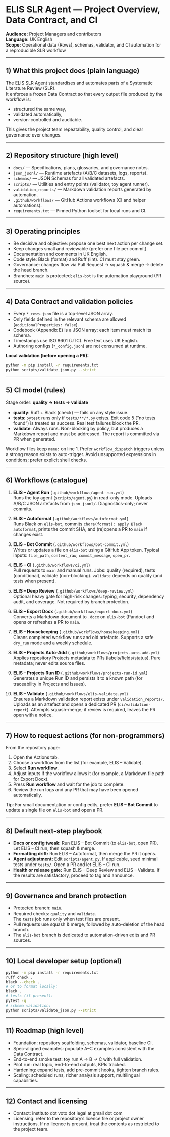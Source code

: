 # ELIS SLR Agent — Project Overview, Data Contract, and CI

**Audience:** Project Managers and contributors  
**Language:** UK English  
**Scope:** Operational data (Rows), schemas, validator, and CI automation for a reproducible SLR workflow

---

## 1) What this project does (plain language)

The ELIS SLR Agent standardises and automates parts of a Systematic Literature Review (SLR).  
It enforces a frozen Data Contract so that every output file produced by the workflow is:
- structured the same way,
- validated automatically,
- version-controlled and auditable.

This gives the project team repeatability, quality control, and clear governance over changes.

---

## 2) Repository structure (high level)

- `docs/` — Specifications, plans, glossaries, and governance notes.
- `json_jsonl/` — Runtime artefacts (A/B/C datasets, logs, reports).
- `schemas/` — JSON Schemas for all validated artefacts.
- `scripts/` — Utilities and entry points (validator, toy agent runner).
- `validation_reports/` — Markdown validation reports generated by automation.
- `.github/workflows/` — GitHub Actions workflows (CI and helper automations).
- `requirements.txt` — Pinned Python toolset for local runs and CI.

---

## 3) Operating principles

- Be decisive and objective: propose one best next action per change set.
- Keep changes small and reviewable (prefer one file per commit).
- Documentation and comments in UK English.
- Code style: Black (format) and Ruff (lint). CI must stay green.
- Governance: changes flow via Pull Request → squash & merge → delete the head branch.
- Branches: `main` is protected; `elis-bot` is the automation playground (PR source).

---

## 4) Data Contract and validation policies

- Every `*_rows.json` file is a top-level JSON array.
- Only fields defined in the relevant schema are allowed (`additionalProperties: false`).
- Codebook (Appendix E) is a JSON array; each item must match its schema.
- Timestamps use ISO 8601 (UTC). Free text uses UK English.
- Authoring configs (`*_config.json`) are not consumed at runtime.

**Local validation (before opening a PR):**
```bash
python -m pip install -r requirements.txt
python scripts/validate_json.py --strict
```

---

## 5) CI model (rules)

Stage order: **quality → tests → validate**

- **quality**: Ruff + Black (check) — fails on any style issue.
- **tests**: `pytest` runs only if `tests/**/*.py` exists. Exit code 5 (“no tests found”) is treated as success. Real test failures block the PR.
- **validate**: Always runs. Non-blocking by policy, but produces a Markdown report and must be addressed. The report is committed via PR when generated.

Workflow files keep `name:` on line 1. Prefer `workflow_dispatch` triggers unless a strong reason exists to auto-trigger. Avoid unsupported expressions in conditions; prefer explicit shell checks.

---

## 6) Workflows (catalogue)

1. **ELIS – Agent Run** (`.github/workflows/agent-run.yml`)  
   Runs the toy agent (`scripts/agent.py`) in read-only mode. Uploads A/B/C JSON artefacts from `json_jsonl/`. Diagnostics-only; never commits.

2. **ELIS – Autoformat** (`.github/workflows/autoformat.yml`)  
   Runs Black on `elis-bot`, commits `chore(format): apply Black autoformat`, prints the commit SHA, and (re)opens a PR to `main` if changes exist.

3. **ELIS – Bot Commit** (`.github/workflows/bot-commit.yml`)  
   Writes or updates a file on `elis-bot` using a GitHub App token. Typical inputs: `file_path`, `content_raw`, `commit_message`, `open_pr`.

4. **ELIS – CI** (`.github/workflows/ci.yml`)  
   Pull requests to `main` and manual runs. Jobs: quality (required), tests (conditional), validate (non-blocking). `validate` depends on quality (and tests when present).

5. **ELIS – Deep Review** (`.github/workflows/deep-review.yml`)  
   Optional heavy gate for high-risk changes: typing, security, dependency audit, and coverage. Not required by branch protection.

6. **ELIS – Export Docx** (`.github/workflows/export-docx.yml`)  
   Converts a Markdown document to `.docx` on `elis-bot` (Pandoc) and opens or refreshes a PR to `main`.

7. **ELIS – Housekeeping** (`.github/workflows/housekeeping.yml`)  
   Cleans completed workflow runs and old artefacts. Supports a safe `dry_run` mode and a weekly schedule.

8. **ELIS – Projects Auto-Add** (`.github/workflows/projects-auto-add.yml`)  
   Applies repository Projects metadata to PRs (labels/fields/status). Pure metadata; never edits source files.

9. **ELIS – Projects Run ID** (`.github/workflows/projects-run-id.yml`)  
   Generates a unique Run ID and persists it to a known path (for traceability in Projects and Issues).

10. **ELIS – Validate** (`.github/workflows/elis-validate.yml`)  
    Ensures a Markdown validation report exists under `validation_reports/`. Uploads as an artefact and opens a dedicated PR (`ci/validation-report`). Attempts squash-merge; if review is required, leaves the PR open with a notice.

---

## 7) How to request actions (for non-programmers)

From the repository page:
1. Open the Actions tab.  
2. Choose a workflow from the list (for example, ELIS – Validate).  
3. Select **Run workflow**.  
4. Adjust inputs if the workflow allows it (for example, a Markdown file path for Export Docx).  
5. Press **Run workflow** and wait for the job to complete.  
6. Review the run logs and any PR that may have been opened automatically.

Tip: For small documentation or config edits, prefer **ELIS – Bot Commit** to update a single file on `elis-bot` and open a PR.

---

## 8) Default next-step playbook

- **Docs or config tweak:** Run ELIS – Bot Commit (to `elis-bot`, open PR). Let ELIS – CI run, then squash & merge.
- **Formatting drift:** Run ELIS – Autoformat, then merge the PR it opens.
- **Agent adjustment:** Edit `scripts/agent.py`. If applicable, seed minimal tests under `tests/`. Open a PR and let ELIS – CI run.
- **Health or release gate:** Run ELIS – Deep Review and ELIS – Validate. If the results are satisfactory, proceed to tag and announce.

---

## 9) Governance and branch protection

- Protected branch: `main`.
- Required checks: `quality` and `validate`.  
  The `tests` job runs only when test files are present.
- Pull requests use squash & merge, followed by auto-deletion of the head branch.
- The `elis-bot` branch is dedicated to automation-driven edits and PR sources.

---

## 10) Local developer setup (optional)

```bash
python -m pip install -r requirements.txt
ruff check .
black --check .
# or to format locally:
black .
# tests (if present):
pytest -q
# schema validation:
python scripts/validate_json.py --strict
```

---

## 11) Roadmap (high level)

- Foundation: repository scaffolding, schemas, validator, baseline CI.  
- Spec-aligned examples: populate A–C examples consistent with the Data Contract.  
- End-to-end smoke test: toy run A → B → C with full validation.  
- Pilot run: real topic, end-to-end outputs, KPIs tracked.  
- Hardening: expand tests, add pre-commit hooks, tighten branch rules.  
- Scaling: scheduled runs, richer analysis support, multilingual capabilities.

---

## 12) Contact and licensing

- Contact: instituto dot voto dot legal at gmail dot com  
- Licensing: refer to the repository’s licence file or project owner instructions. If no licence is present, treat the contents as restricted to the project team.
